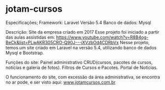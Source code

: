 # jotam-cursos

Especificações;
Framework: Laravel
Versão 5.4
Banco de dados: Mysql

Descrição:
Site da empresa criado em 2017
Esse projeto foi iniciado a partir das aulas assistidas em: https://www.youtube.com/watch?v=R8B4og-BeCk&list=PLwAKR305CRO-Q90J---jXVzbOd4CDRbVx
Nesse projeto, temos um site criado em Laravel na versão 5.4, utilizando banco de dados Mysql e Bootstrap.

Funções do site:
Painel administrativo CRUD(cursos, pacotes de cursos, notícias e galeria de fotos).
Filtros de Cursos e Pacotes.
Portal de Notícias.

O funcionamento do site, com excessão da área administrativa, se encontra no ar pode, e ser visto aqui: www.jotamcursos.com.br 





